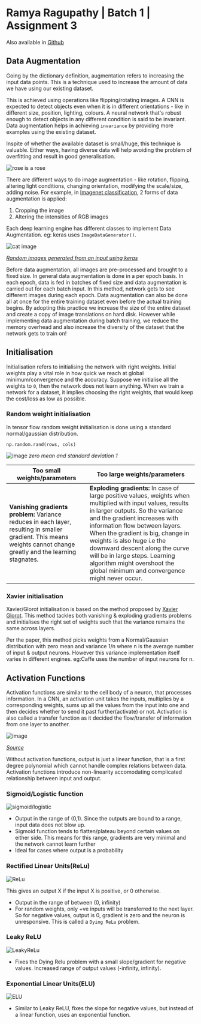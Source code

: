 # Ramya Ragupathy | Batch 1 | Assignment 3
Also available in [Github](https://github.com/ramyaragupathy/mlblr-eip/blob/master/session-3/RAMYA_BATCH_1_ASSIGNMENT3.md)

## Data Augmentation
Going by the dictionary definition, augmentation refers to increasing the input data points. This is a technique used to increase the amount of data we have using our existing dataset.

This is achieved using operations like flipping/rotating images. A CNN is expected to detect objects even when it is in different orientations - like in different size, position, lighting, colours. A neural network that's robust enough to detect objects in any different condition is said to be invariant. Data augmentation helps in achieving `invariance` by providing more examples using the existing dataset.

Inspite of whether the available dataset is small/huge, this technique is valuable. Either ways, having diverse data will help avoiding the problem of overfitting and result in good generalisation.

![rose is a rose](https://media.giphy.com/media/kkFmE8jN0Ygco/giphy.gif)

There are different ways to do image augmentation - like rotation, flipping, altering light conditions, changing orientation, modifying the scale/size, adding noise. For example, in [Imagenet classification](http://papers.nips.cc/paper/4824-imagenet-classification-with-deep-convolutional-neural-networks.pdf), 2 forms of data augmentation is applied:
 1. Cropping the image
 2. Altering the intensities of RGB images

Each deep learning engine has different classes to implement Data Augmentation. eg: keras uses `ImageDataGenerator()`.

![cat image](https://user-images.githubusercontent.com/12103383/39521104-c50c2718-4e2a-11e8-996c-9a369d11631f.png)

_[Random images generated from an input using keras](https://blog.keras.io/)_

Before data augmentation, all images are pre-processed and brought to a fixed size. In general data augmentation is done in a per epoch basis. In each epoch, data is fed in batches of fixed size and data augmentation is carried out for each batch input. In this method, network gets to see different images during each epoch. Data augmentation can also be done all at once for the entire training dataset even before the actual training begins. By adopting this practice we increase the size of the entire dataset and create a copy of image translations on hard disk. However while implementing data augmentation during batch training, we reduce the memory overhead and also increase the diversity of the dataset that the network gets to train on!

## Initialisation

Initialisation refers to initialising the network with right weights. Initial weights play a vital role in how quick we reach at global minimum/convergence and the accuracy. Suppose we initialise all the weights to `0`, then the network does not learn anything. When we train a network for a dataset, it implies choosing the right weights, that would keep the cost/loss as low as possible.

### Random weight initialisation

In tensor flow random weight initialisation is done using a standard normal/gaussian distribution.

 `np.random.rand(rows, cols)`

![image](https://user-images.githubusercontent.com/12103383/39533949-fd2f0a2a-4e4d-11e8-8549-9318bcc658e5.png)
_zero mean and standard deviation 1_


Too small weights/parameters | Too large weights/parameters
---------------------|---------------------
**Vanishing gradients problem:** Variance reduces in each layer, resulting in smaller gradient. This means weights cannot change greatly and the learning stagnates.|**Exploding gradients:** In case of large positive values, weights when multiplied with input values, results in larger outputs. So the variance and the gradient increases with information flow between layers. When the gradient is big, change in weights is also huge i.e the downward descent along the curve will be in large steps. Learning algorithm might overshoot the global minimum and convergence might never occur.

### Xavier initialisation

Xavier/Glorot initialisation is based on the method proposed by [Xavier Glorot](http://proceedings.mlr.press/v9/glorot10a/glorot10a.pdf). This method tackles both vanishing & exploding gradients problems and initialises the right set of weights such that the variance remains the same across layers.

Per the paper, this method picks weights from a Normal/Gaussian distribution with zero mean and variance 1/n where n is the average number of input & output neurons. However this variance implementation itself varies in different engines. eg:Caffe uses the number of input neurons for n.



## Activation Functions

Activation functions are similar to the cell body of a neuron, that processes information. In a CNN, an activation unit takes the inputs, multiplies by a corresponding weights, sums up all the values from the input into one and then decides whether to send it past further(activate) or not. Activation is also called a transfer function as it decided the flow/transfer of information from one layer to another.

![image](https://user-images.githubusercontent.com/12103383/39525095-ac7d045c-4e38-11e8-8409-283979937fd8.png)

_[Source](http://shodhganga.inflibnet.ac.in/bitstream/10603/48/6/chaper%204_c%20b%20bangal.pdf)_

Without activation functions, output is just a linear function, that is a first degree polynomial which cannot handle complex relations between data. Activation functions introduce non-linearity accomodating complicated relationship between input and output.

### Sigmoid/Logistic function

![sigmoid/logistic](https://user-images.githubusercontent.com/12103383/39526324-0bd3c9a6-4e3c-11e8-82b4-9d306fe18640.png)
- Output in the range of (0,1). Since the outputs are bound to a range, input data does not blow up.
- Sigmoid function tends to flatten/plateau beyond certain values on either side. This means for this range, gradients are very minimal and the network cannot learn further
- Ideal for cases where output is a probability

### Rectified Linear Units(ReLu)

![ReLu](https://user-images.githubusercontent.com/12103383/39527409-f8cbfc72-4e3e-11e8-9706-8ffe34e1b40b.png)


This gives an output X if the input X is positive, or 0 otherwise.
-  Output in the range of between (0, infinity)
-  For random weights, only +ve inputs will be transferred to the next layer. So for negative values, output is 0, gradient is zero and the neuron is unresponsive. This is called a `Dying ReLu` problem.

### Leaky ReLU

![LeakyReLu](https://user-images.githubusercontent.com/12103383/39527902-4e9c824c-4e40-11e8-9666-1bce8165401a.png)

- Fixes the Dying Relu problem with a small slope/gradient for negative values. Increased range of output values (-infinity, infinity). 


### Exponential Linear Units(ELU)

![ELU](https://user-images.githubusercontent.com/12103383/39528302-5d62cf1a-4e41-11e8-8636-5e67c1e3f532.png)

- Similar to Leaky ReLU, fixes the slope for negative values, but instead of a linear function, uses an exponential function.





